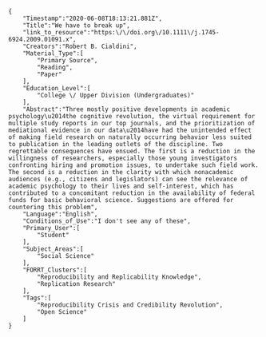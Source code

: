 
    {
        "Timestamp":"2020-06-08T18:13:21.881Z",
        "Title":"We have to break up",
        "link_to_resource":"https:\/\/doi.org\/10.1111\/j.1745-6924.2009.01091.x",
        "Creators":"Robert B. Cialdini",
        "Material_Type":[
            "Primary Source",
            "Reading",
            "Paper"
        ],
        "Education_Level":[
            "College \/ Upper Division (Undergraduates)"
        ],
        "Abstract":"Three mostly positive developments in academic psychology\u2014the cognitive revolution, the virtual requirement for multiple study reports in our top journals, and the prioritization of mediational evidence in our data\u2014have had the unintended effect of making field research on naturally occurring behavior less suited to publication in the leading outlets of the discipline. Two regrettable consequences have ensued. The first is a reduction in the willingness of researchers, especially those young investigators confronting hiring and promotion issues, to undertake such field work. The second is a reduction in the clarity with which nonacademic audiences (e.g., citizens and legislators) can see the relevance of academic psychology to their lives and self-interest, which has contributed to a concomitant reduction in the availability of federal funds for basic behavioral science. Suggestions are offered for countering this problem",
        "Language":"English",
        "Conditions_of_Use":"I don't see any of these",
        "Primary_User":[
            "Student"
        ],
        "Subject_Areas":[
            "Social Science"
        ],
        "FORRT_Clusters":[
            "Reproducibility and Replicability Knowledge",
            "Replication Research"
        ],
        "Tags":[
            "Reproducibility Crisis and Credibility Revolution",
            "Open Science"
        ]
    }
